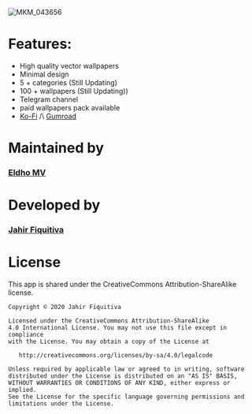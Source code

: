 ![MKM_043656](https://user-images.githubusercontent.com/64636539/184342255-3f1c8e9c-c694-4488-96b7-82bacdd5d4b9.jpg)


# Features:

* High quality vector wallpapers
* Minimal design
* 5 + categories (Still Updating)
* 100 + wallpapers (Still Updating))
* Telegram channel
* paid wallpapers pack available
* [Ko-Fi]() /\ [Gumroad]()


# Maintained by

### [Eldho MV](https://github.com/eldhomv)


# Developed by

### [Jahir Fiquitiva](https://jahir.dev/)


# License

This app is shared under the CreativeCommons Attribution-ShareAlike license.

    Copyright © 2020 Jahir Fiquitiva
    
    Licensed under the CreativeCommons Attribution-ShareAlike 
    4.0 International License. You may not use this file except in compliance 
    with the License. You may obtain a copy of the License at
    
       http://creativecommons.org/licenses/by-sa/4.0/legalcode
    
    Unless required by applicable law or agreed to in writing, software
    distributed under the License is distributed on an "AS IS" BASIS,
    WITHOUT WARRANTIES OR CONDITIONS OF ANY KIND, either express or implied.
    See the License for the specific language governing permissions and
    limitations under the License.

